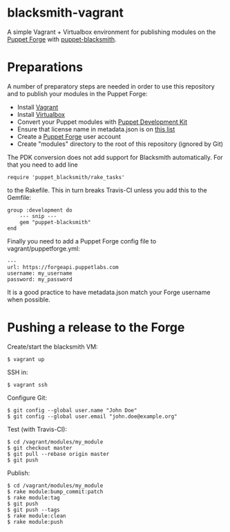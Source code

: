 # blacksmith-vagrant

A simple Vagrant + Virtualbox environment for publishing modules on the
[Puppet Forge](https://forge.puppet.com/) with
[puppet-blacksmith](https://github.com/voxpupuli/puppet-blacksmith).

# Preparations

A number of preparatory steps are needed in order to use this repository and to
publish your modules in the Puppet Forge: 

 * Install [Vagrant](https://www.vagrantup.com/)
 * Install [Virtualbox](https://www.virtualbox.org/)
 * Convert your Puppet modules with [Puppet Development Kit](https://puppet.com/docs/pdk/1.x/pdk_install.html)
 * Ensure that license name in metadata.json is on [this list](https://spdx.org/licenses/)
 * Create a [Puppet Forge](https://forge.puppet.com) user account
 * Create "modules" directory to the root of this repository (ignored by Git)

The PDK conversion does not add support for Blacksmith automatically. For that you need to add line

    require 'puppet_blacksmith/rake_tasks'

to the Rakefile. This in turn breaks Travis-CI unless you add this to the Gemfile:

    group :development do
        --- snip ---
        gem "puppet-blacksmith"
    end

Finally you need to add a Puppet Forge config file to vagrant/puppetforge.yml:

    ---
    url: https://forgeapi.puppetlabs.com
    username: my_username
    password: my_password

It is a good practice to have metadata.json match your Forge username when
possible. 

# Pushing a release to the Forge

Create/start the blacksmith VM:

    $ vagrant up

SSH in:

    $ vagrant ssh

Configure Git:

    $ git config --global user.name "John Doe"
    $ git config --global user.email "john.doe@example.org"

Test (with Travis-CI):

    $ cd /vagrant/modules/my_module
    $ git checkout master
    $ git pull --rebase origin master
    $ git push

Publish:

    $ cd /vagrant/modules/my_module
    $ rake module:bump_commit:patch
    $ rake module:tag
    $ git push
    $ git push --tags
    $ rake module:clean
    $ rake module:push
